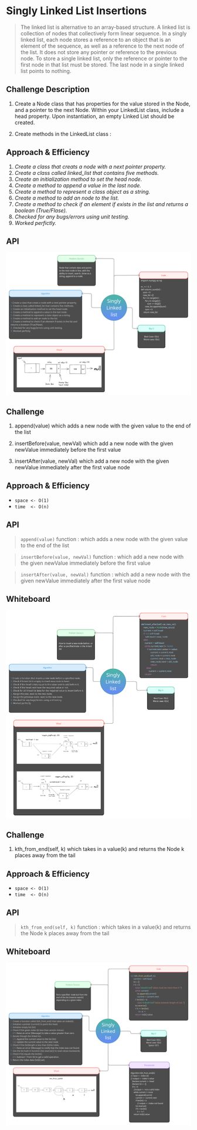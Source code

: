 # Singly Linked List Insertions

> The linked list is alternative to an array-based structure. A linked list is collection of nodes that collectively form linear sequence. In a singly linked list, each node stores a reference to an object that is an element of the sequence, as well as a reference to the next node of the list. It does not store any pointer or reference to the previous node. To store a single linked list, only the reference or pointer to the first node in that list must be stored. The last node in a single linked list points to nothing.

## Challenge Description

1. Create a Node class that has properties for the value stored in the Node, and a pointer to the next Node. Within your LinkedList class, include a head property. Upon instantiation, an empty Linked List should be created. 

2. Create methods in the LinkedList class : 


## Approach & Efficiency
1. *Create a class that creats a node with a next pointer property.*
2. *Create a class called linked_list that contains five methods.*
3. *Create an initialization method to set the head node.*
4. *Create a method to append a value in the last node.*
5. *Create a method to represent a class object as a string.*
6. *Create a method to add an node to the list.*
7. *Create a method to check if an element if exists in the list and returns a boolean (True/Flase).*
8. *Checked for any bugs/errors using unit testing.*
9. *Worked perfictly.*

## API

![img](https://github.com/abdalazzezzalsalahat/data-structures-and-algorithms/blob/main/python/linked_list/assets/Linked-List.png)


## Challenge


1. append(value) which adds a new node with the given value to the end of the list

2. insertBefore(value, newVal) which add a new node with the given newValue immediately before the first value 

3. insertAfter(value, newVal) which add a new node with the given newValue immediately after the first value node

## Approach & Efficiency

* `space <- O(1)`
* `time  <- O(n)`

## API

> `append(value)` function  : which adds a new node with the given value to the end of the list

> `insertBefore(value, newVal)` function :  which add a new node with the given newValue immediately before the first value 

> `insertAfter(value, newVal)` function :  which add a new node with the given newValue immediately after the first value node

## Whiteboard

![img](https://github.com/abdalazzezzalsalahat/data-structures-and-algorithms/blob/main/python/linked_list/assets/Linked-List-BA.png)




## Challenge

1. kth_from_end(self, k) which takes in a value(k) and returns the Node k places away from the tail


## Approach & Efficiency

* `space <- O(1)`
* `time  <- O(n)`

## API

> `kth_from_end(self, k)` function  : which takes in a value(k) and returns the Node k places away from the tail

## Whiteboard

![img](https://github.com/abdalazzezzalsalahat/data-structures-and-algorithms/blob/main/python/linked_list/assets/Linked-List-kth.png)
